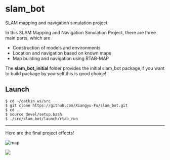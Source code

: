 # slam_bot
SLAM mapping and navigation simulation project

 In this SLAM Mapping and Navigation Simulation Project, there are three main parts, which are
 - Construction of models and environments
 - Location and navigation based on known maps
 - Map building and navigation using RTAB-MAP
 
 The **slam_bot_initial** folder provides the initial slam_bot package,if you want to build package by yourself,this is good choice!




## Launch
```
$ cd ~/catkin_ws/src
$ git clone https://github.com/Xiangyu-Fu/slam_bot.git
$ cd ..
$ source devel/setup.bash
$ ./src/slam_bot/launch/rtab_run
```

---

Here are the final project effects!

![map](https://img-blog.csdnimg.cn/20200529003017489.png?x-oss-process=image/watermark,type_ZmFuZ3poZW5naGVpdGk,shadow_10,text_aHR0cHM6Ly9ibG9nLmNzZG4ubmV0L3FxXzM3MjY2OTE3,size_16,color_FFFFFF,t_70)


![](https://img-blog.csdnimg.cn/20200529075334133.gif)
